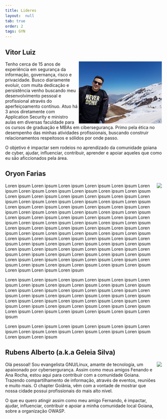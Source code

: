 ```yaml
---
title: Lideres
layout:  null
tab: true
order: 2
tags: GYN
---
```

## Vitor Luiz
<div>
   <p>
      <a href="https://linkedin.com/in/vitorluigi"><img height="200cm" align="right" src="https://github.com/vitorluigi/images/blob/main/WhatsApp%20Image%202021-08-27%20at%2017.13.13.jpeg"></a>
   </p>
   <p> 
Tenho cerca de 15 anos de experiência em segurança da informação, governança, risco e privacidade. Busco diariamente evoluir, com muita dedicação e persistência venho buscando meu desenvolvimento pessoal e profissional através do aperfeiçoamento contínuo. Atuo há 3 anos diretamente com Application Security e ministro aulas em diversas faculdade para os cursos de graduação e MBAs em cibersegurança. Primo pela ética no desempenho das minhas atividades profissionais, buscando construir relacionamentos respeitosos e sólidos por onde passo.
   </p>
   <p>
      O objetivo é impactar sem rodeios no aprendizado da comunidade goiana de cyber, ajudar, influenciar, contribuir, aprender e apoiar aqueles que como eu são aficcionados pela área.
   </p>
</div>

## Oryon Farias
<div>
  <p>
      <a href="https://www.linkedin.com/in/oryon-farias"><img height="200cm" align="right" src="https://user-images.githubusercontent.com/108578555/192782476-1792cbd5-946b-44d2-92ec-defbfe7a358a.png"></a>
  </p>
  <p> 
Loren ipsum Loren ipsum Loren ipsum  Loren ipsum  Loren ipsum  Loren ipsum  Loren ipsum  Loren ipsum  Loren ipsum Loren ipsum Loren ipsum  Loren ipsum  Loren ipsum Loren ipsum Loren ipsum Loren ipsum  Loren ipsum  Loren ipsum  Loren ipsum  Loren ipsum  Loren ipsum  Loren ipsum Loren ipsum Loren ipsum  Loren ipsum  Loren ipsum
Loren ipsum Loren ipsum Loren ipsum  Loren ipsum  Loren ipsum  Loren ipsum  Loren ipsum  Loren ipsum  Loren ipsum Loren ipsum Loren ipsum  Loren ipsum  Loren ipsum
Loren ipsum Loren ipsum Loren ipsum  Loren ipsum  Loren ipsum  Loren ipsum  Loren ipsum  Loren ipsum  Loren ipsum Loren ipsum Loren ipsum  Loren ipsum  Loren ipsum
Loren ipsum Loren ipsum Loren ipsum  Loren ipsum  Loren ipsum  Loren ipsum  Loren ipsum  Loren ipsum  Loren ipsum Loren ipsum Loren ipsum  Loren ipsum  Loren ipsum
Loren ipsum Loren ipsum Loren ipsum  Loren ipsum  Loren ipsum  Loren ipsum  Loren ipsum  Loren ipsum  Loren ipsum Loren ipsum Loren ipsum  Loren ipsum  Loren ipsum
Loren ipsum Loren ipsum Loren ipsum  Loren ipsum  Loren ipsum  Loren ipsum  Loren ipsum  Loren ipsum  Loren ipsum Loren ipsum Loren ipsum  Loren ipsum  Loren ipsum

  </p>
  <p> 
Loren ipsum Loren ipsum Loren ipsum  Loren ipsum  Loren ipsum  Loren ipsum  Loren ipsum  Loren ipsum  Loren ipsum Loren ipsum Loren ipsum  Loren ipsum  Loren ipsum
Loren ipsum Loren ipsum Loren ipsum  Loren ipsum  Loren ipsum  Loren ipsum  Loren ipsum  Loren ipsum  Loren ipsum Loren ipsum Loren ipsum  Loren ipsum  Loren ipsum
Loren ipsum Loren ipsum Loren ipsum  Loren ipsum  Loren ipsum  Loren ipsum  Loren ipsum  Loren ipsum  Loren ipsum Loren ipsum Loren ipsum  Loren ipsum  Loren ipsum
  </p>
  <p> 
Loren ipsum Loren ipsum Loren ipsum  Loren ipsum  Loren ipsum  Loren ipsum  Loren ipsum  Loren ipsum  Loren ipsum Loren ipsum Loren ipsum  Loren ipsum  Loren ipsum
  </p>
</div>

## Rubens Alberto (a.k.a Geleia Silva) 
<div>

  <p>
    <a href="https://www.linkedin.com/in/rubensalbertosilva">
      <img height="200cm" align="right" src="https://user-images.githubusercontent.com/108578555/192782476-1792cbd5-946b-44d2-92ec-defbfe7a358a.png">
    </a>
  </p>
  <p> 
     Olá pessoal! Sou evangelista GNU/Linux, amante de tecnologia, um apaixonado por cybersergurança. Assim como meus amigos Fenando e Ana Rocha, estou aqui para contribuir com a comunidade Goiana. Trazendo compartilhamento de informação, através de eventos, reuniões e muito mais. O chapter Goiânia, vêm com a vontade de mostrar que nossa cidade possui profissionais do mais alto nível. 
  </p>
  <p> 
     O que eu quero atingir assim como meu amigo Fernando, é impactar, ajudar, influenciar, contribuir e apoiar a minha comunidade local Goiana, sobre a organização OWASP. 
  </p>
</div> 
